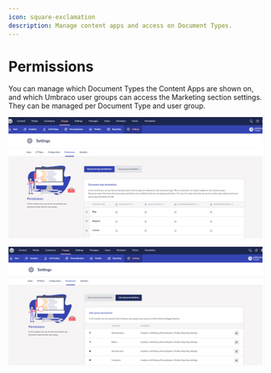 ```yaml
---
icon: square-exclamation
description: Manage content apps and access on Document Types.
---
```


# Permissions

You can manage which Document Types the Content Apps are shown on, and which Umbraco user groups can access the Marketing section settings. They can be managed per Document Type and user group.

![](../../.gitbook/assets/engage-content-apps-permissions1.png)

![](../../.gitbook/assets/engage-content-apps-permissions2.png)
